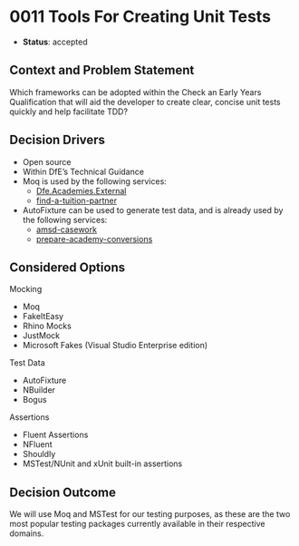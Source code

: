 # 0011 Tools For Creating Unit Tests

* **Status**: accepted

## Context and Problem Statement
Which frameworks can be adopted within the Check an Early Years Qualification that will aid the developer to create clear, concise unit tests quickly and help facilitate TDD?

## Decision Drivers
* Open source
* Within DfE’s Technical Guidance
* Moq is used by the following services:
	* [Dfe.Academies.External](https://github.com/DFE-Digital/Dfe.Academies.External)
	* [find-a-tuition-partner](https://github.com/DFE-Digital/find-a-tuition-partner)
* AutoFixture can be used to generate test data, and is already used by the following services: 
	* [amsd-casework](https://github.com/DFE-Digital/amsd-casework)
	* [prepare-academy-conversions](https://github.com/DFE-Digital/prepare-academy-conversions)

## Considered Options

Mocking
* Moq
* FakeItEasy
* Rhino Mocks
* JustMock
* Microsoft Fakes (Visual Studio Enterprise edition)

Test Data
* AutoFixture
* NBuilder
* Bogus

Assertions
* Fluent Assertions
* NFluent
* Shouldly
* MSTest/NUnit and xUnit built-in assertions

## Decision Outcome

We will use Moq and MSTest for our testing purposes, as these are the two most popular testing packages currently available in their respective domains.